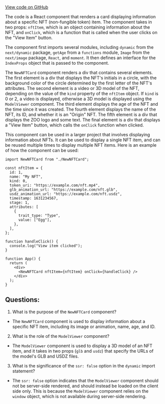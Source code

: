[View code on GitHub](zoo-labs/zoo/blob/master/core/src/components/NewNFTCard/index.tsx)

The code is a React component that renders a card displaying information about a specific NFT (non-fungible token) item. The component takes in two props: `nftItem`, which is an object containing information about the NFT, and `onClick`, which is a function that is called when the user clicks on the "View Item" button.

The component first imports several modules, including `dynamic` from the `next/dynamic` package, `getAge` from a `functions` module, `Image` from the `next/image` package, `React`, and `moment`. It then defines an interface for the `IndexProps` object that is passed to the component.

The `NewNFTCard` component renders a div that contains several elements. The first element is a div that displays the NFT's initials in a circle, with the background color of the circle determined by the first letter of the NFT's attributes. The second element is a video or 3D model of the NFT, depending on the value of the `kind` property of the `nftItem` object. If `kind` is 0 or 2, a video is displayed, otherwise a 3D model is displayed using the `ModelViewer` component. The third element displays the age of the NFT and the time since it was created. The fourth element displays the name of the NFT, its ID, and whether it is an "Origin" NFT. The fifth element is a div that displays the ZOO logo and some text. The final element is a div that displays a "View Item" button, which calls the `onClick` function when clicked.

This component can be used in a larger project that involves displaying information about NFTs. It can be used to display a single NFT item, and can be reused multiple times to display multiple NFT items. Here is an example of how the component can be used:

```
import NewNFTCard from "./NewNFTCard";

const nftItem = {
  id: 1,
  name: "My NFT",
  kind: 0,
  token_uri: "https://example.com/nft.mp4",
  glb_animation_url: "https://example.com/nft.glb",
  usdz_animation_url: "https://example.com/nft.usdz",
  timestamp: 1631234567,
  stage: 1,
  attributes: [
    {
      trait_type: "Type",
      value: ["Egg"],
    },
  ],
};

function handleClick() {
  console.log("View item clicked");
}

function App() {
  return (
    <div>
      <NewNFTCard nftItem={nftItem} onClick={handleClick} />
    </div>
  );
}
```
## Questions: 
 1. What is the purpose of the `NewNFTCard` component?
- The `NewNFTCard` component is used to display information about a specific NFT item, including its image or animation, name, age, and ID.

2. What is the role of the `ModelViewer` component?
- The `ModelViewer` component is used to display a 3D model of an NFT item, and it takes in two props (`glb` and `usdz`) that specify the URLs of the model's GLB and USDZ files.

3. What is the significance of the `ssr: false` option in the `dynamic` import statement?
- The `ssr: false` option indicates that the `ModelViewer` component should not be server-side rendered, and should instead be loaded on the client side only. This is because the `ModelViewer` component relies on the `window` object, which is not available during server-side rendering.